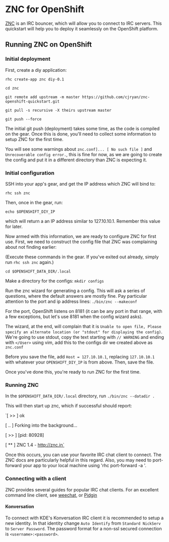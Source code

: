 # ZNC for OpenShift

[ZNC](http://wiki.znc.in/ZNC) is an IRC bouncer, which will allow you to connect to IRC servers. This quickstart will help you to deploy it seamlessly on the OpenShift platform.

## Running ZNC on OpenShift

### Initial deployment
First, create a diy application:

`rhc create-app znc diy-0.1`

`cd znc`

`git remote add upstream -m master https://github.com/cjryan/znc-openshift-quickstart.git`

`git pull -s recursive -X theirs upstream master`

`git push --force`

The initial git push (deployment) takes some time, as the code is compiled on the gear. Once this is done, you'll need to collect some information to setup ZNC for the first time.

You will see some warnings about `znc.conf]... [ No such file ]` and `Unrecoverable config error.`, this is fine for now, as we are going to create the config and put it in a different directory than ZNC is expecting it.

### Initial configuration

SSH into your app's gear, and get the IP address which ZNC will bind to:

`rhc ssh znc`

Then, once in the gear, run:

`echo $OPENSHIFT_DIY_IP`

 which will return a an IP address similar to 127.10.10.1. Remember this value for later.

Now armed with this information, we are ready to configure ZNC for first use. First, we need to construct the config file that ZNC was complaining about not finding earlier:

(Execute these commands in the gear. If you've exited out already, simply run `rhc ssh znc` again.)

`cd $OPENSHIFT_DATA_DIR/.local`

Make a directory for the configs: `mkdir configs`

Run the znc wizard for generating a config. This will ask a series of questions, where the default answers are mostly fine. Pay particular attention to the port and ip address lines:  `./bin/znc --makeconf`

For the port, OpenShift listens on 8181 (it can be any port in that range, with a few exceptions, but let's use 8181 when the config wizard asks).

The wizard, at the end, will complain that it is `Unable to open file, Please specify an alternate location (or "stdout" for displaying the config)`. We're going to use stdout, copy the text starting with `// WARNING` and ending with `</User>` using vim, add this to the configs dir we created above as `znc.conf`

Before you save the file, add `Host = 127.10.10.1`, replacing `127.10.10.1` with whatever your `OPENSHIFT_DIY_IP` is from above. Then, save the file.

Once you've done this, you're ready to run ZNC for the first time.

### Running ZNC

In the `$OPENSHIFT_DATA_DIR/.local` directory, run `./bin/znc --datadir .`

This will then start up znc, which if successful should report:

`[ >> ] ok

[ .. ] Forking into the background...

[ >> ] [pid: 80928]

[ ** ] ZNC 1.4 - http://znc.in`

Once this occurs, you can use your favorite IRC chat client to connect. The ZNC docs are particularly helpful in this regard. Also, you may need to port-forward your app to your local machine using 'rhc port-forward -a <your app name>'.

### Connecting with a client

ZNC provides several guides for popular IRC chat clients. For an excellent command line client, see [weechat](http://wiki.znc.in/Weechat), or [Pidgin](http://wiki.znc.in/Pidgin)

#### Konversation
To connect with KDE's Konversation IRC client it is recommended to setup a new identity. In that identity change `Auto Identify` from `Standard NickServ` to `Server Password`. The password format for a non-ssl secured connection is `<username>:<password>`.
